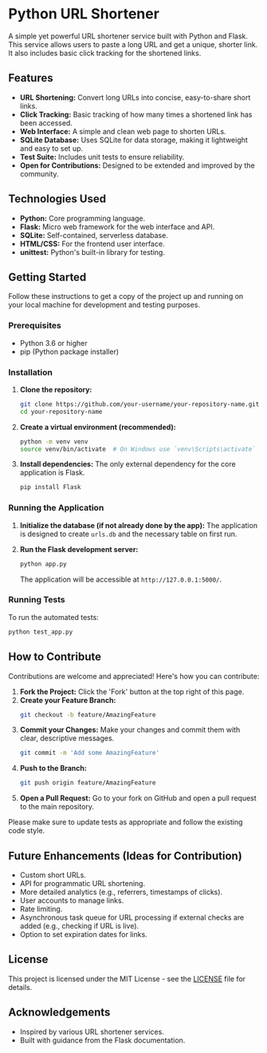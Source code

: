 # Python URL Shortener

A simple yet powerful URL shortener service built with Python and Flask. This service allows users to paste a long URL and get a unique, shorter link. It also includes basic click tracking for the shortened links.

## Features

-   **URL Shortening:** Convert long URLs into concise, easy-to-share short links.
-   **Click Tracking:** Basic tracking of how many times a shortened link has been accessed.
-   **Web Interface:** A simple and clean web page to shorten URLs.
-   **SQLite Database:** Uses SQLite for data storage, making it lightweight and easy to set up.
-   **Test Suite:** Includes unit tests to ensure reliability.
-   **Open for Contributions:** Designed to be extended and improved by the community.

## Technologies Used

-   **Python:** Core programming language.
-   **Flask:** Micro web framework for the web interface and API.
-   **SQLite:** Self-contained, serverless database.
-   **HTML/CSS:** For the frontend user interface.
-   **unittest:** Python's built-in library for testing.

## Getting Started

Follow these instructions to get a copy of the project up and running on your local machine for development and testing purposes.

### Prerequisites

-   Python 3.6 or higher
-   pip (Python package installer)

### Installation

1.  **Clone the repository:**
    ```bash
    git clone https://github.com/your-username/your-repository-name.git # Replace with actual repo URL later
    cd your-repository-name
    ```

2.  **Create a virtual environment (recommended):**
    ```bash
    python -m venv venv
    source venv/bin/activate  # On Windows use `venv\Scripts\activate`
    ```

3.  **Install dependencies:**
    The only external dependency for the core application is Flask.
    ```bash
    pip install Flask
    ```

### Running the Application

1.  **Initialize the database (if not already done by the app):**
    The application is designed to create `urls.db` and the necessary table on first run.

2.  **Run the Flask development server:**
    ```bash
    python app.py
    ```
    The application will be accessible at `http://127.0.0.1:5000/`.

### Running Tests

To run the automated tests:

```bash
python test_app.py
```

## How to Contribute

Contributions are welcome and appreciated! Here's how you can contribute:

1.  **Fork the Project:** Click the 'Fork' button at the top right of this page.
2.  **Create your Feature Branch:**
    ```bash
    git checkout -b feature/AmazingFeature
    ```
3.  **Commit your Changes:** Make your changes and commit them with clear, descriptive messages.
    ```bash
    git commit -m 'Add some AmazingFeature'
    ```
4.  **Push to the Branch:**
    ```bash
    git push origin feature/AmazingFeature
    ```
5.  **Open a Pull Request:** Go to your fork on GitHub and open a pull request to the main repository.

Please make sure to update tests as appropriate and follow the existing code style.

## Future Enhancements (Ideas for Contribution)

-   Custom short URLs.
-   API for programmatic URL shortening.
-   More detailed analytics (e.g., referrers, timestamps of clicks).
-   User accounts to manage links.
-   Rate limiting.
-   Asynchronous task queue for URL processing if external checks are added (e.g., checking if URL is live).
-   Option to set expiration dates for links.

## License

This project is licensed under the MIT License - see the [LICENSE](LICENSE) file for details.

## Acknowledgements

-   Inspired by various URL shortener services.
-   Built with guidance from the Flask documentation.
```
